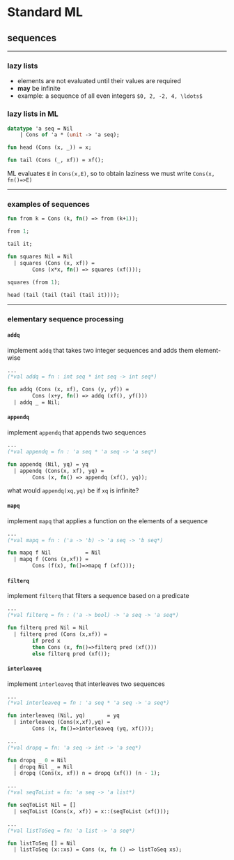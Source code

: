 # Standard ML

## sequences

---

### lazy lists

* elements are not evaluated until their values are required
* **may** be infinite
* example: a sequence of all even integers `$0, 2, -2, 4, \ldots$`

<!--vert-->

### lazy lists in ML

```sml
datatype 'a seq = Nil
    | Cons of 'a * (unit -> 'a seq);

fun head (Cons (x, _)) = x;

fun tail (Cons (_, xf)) = xf();
```
<!-- .element: data-thebe-executable-sml data-language="text/x-ocaml" -->

ML evaluates `E` in `Cons(x,E)`, so to obtain laziness we must write `Cons(x, fn()=>E)`

---

### examples of sequences

```sml
fun from k = Cons (k, fn() => from (k+1));

from 1;
```
<!-- .element: data-thebe-executable-sml data-language="text/x-ocaml" -->

```sml
tail it;
```
<!-- .element: data-thebe-executable-sml data-language="text/x-ocaml" -->

<!--vert-->

```sml
fun squares Nil = Nil
  | squares (Cons (x, xf)) =
        Cons (x*x, fn() => squares (xf()));
```
<!-- .element: data-thebe-executable-sml data-language="text/x-ocaml" -->

```sml
squares (from 1);
```
<!-- .element: data-thebe-executable-sml data-language="text/x-ocaml" -->

```sml
head (tail (tail (tail (tail it))));
```
<!-- .element: data-thebe-executable-sml data-language="text/x-ocaml" -->

---

### elementary sequence processing

<!--vert-->

#### `addq`

implement `addq` that takes two integer sequences and adds them element-wise

```sml
...
(*val addq = fn : int seq * int seq -> int seq*)
```
<!-- .element: data-thebe-executable-sml data-language="text/x-ocaml" -->

<!--vert-->

```sml
fun addq (Cons (x, xf), Cons (y, yf)) =
        Cons (x+y, fn() => addq (xf(), yf()))
  | addq _ = Nil;
```
<!-- .element: data-thebe-executable-sml data-language="text/x-ocaml" -->

<!--vert-->

#### `appendq`

implement `appendq` that appends two sequences

```sml
...
(*val appendq = fn : 'a seq * 'a seq -> 'a seq*)
```
<!-- .element: data-thebe-executable-sml data-language="text/x-ocaml" -->

<!--vert-->

```sml
fun appendq (Nil, yq) = yq
  | appendq (Cons(x, xf), yq) =
        Cons (x, fn() => appendq (xf(), yq));
```
<!-- .element: data-thebe-executable-sml data-language="text/x-ocaml" -->

what would `appendq(xq,yq)` be if `xq` is infinite?

<!--vert-->

#### `mapq`

implement `mapq` that applies a function on the elements of a sequence

```sml
...
(*val mapq = fn : ('a -> 'b) -> 'a seq -> 'b seq*)
```
<!-- .element: data-thebe-executable-sml data-language="text/x-ocaml" -->

<!--vert-->

```sml
fun mapq f Nil           = Nil
  | mapq f (Cons (x,xf)) =
        Cons (f(x), fn()=>mapq f (xf()));
```
<!-- .element: data-thebe-executable-sml data-language="text/x-ocaml" -->

<!--vert-->

#### `filterq`

implement `filterq` that filters a sequence based on a predicate

```sml
...
(*val filterq = fn : ('a -> bool) -> 'a seq -> 'a seq*)
```
<!-- .element: data-thebe-executable-sml data-language="text/x-ocaml" -->

<!--vert-->

```sml
fun filterq pred Nil = Nil
  | filterq pred (Cons (x,xf)) =
        if pred x
        then Cons (x, fn()=>filterq pred (xf()))
        else filterq pred (xf());
```
<!-- .element: data-thebe-executable-sml data-language="text/x-ocaml" -->

<!--vert-->

#### `interleaveq`

implement `interleaveq` that interleaves two sequences

```sml
...
(*val interleaveq = fn : 'a seq * 'a seq -> 'a seq*)
```
<!-- .element: data-thebe-executable-sml data-language="text/x-ocaml" -->

<!--vert-->

```sml
fun interleaveq (Nil, yq)       = yq
  | interleaveq (Cons(x,xf),yq) =
        Cons (x, fn()=>interleaveq (yq, xf()));
```
<!-- .element: data-thebe-executable-sml data-language="text/x-ocaml" -->

<!--vert-->

```sml
...
(*val dropq = fn: 'a seq -> int -> 'a seq*)
```
<!-- .element: data-thebe-executable-sml data-language="text/x-ocaml" -->

<!--vert-->

```sml
fun dropq _ 0 = Nil
  | dropq Nil _ = Nil
  | dropq (Cons(x, xf)) n = dropq (xf()) (n - 1);
```
<!-- .element: data-thebe-executable-sml data-language="text/x-ocaml" -->

<!--vert-->

```sml
...
(*val seqToList = fn: 'a seq -> 'a list*)
```
<!-- .element: data-thebe-executable-sml data-language="text/x-ocaml" -->

<!--vert-->

```sml
fun seqToList Nil = []
  | seqToList (Cons(x, xf)) = x::(seqToList (xf()));
```
<!-- .element: data-thebe-executable-sml data-language="text/x-ocaml" -->

<!--vert-->

```sml
...
(*val listToSeq = fn: 'a list -> 'a seq*)
```
<!-- .element: data-thebe-executable-sml data-language="text/x-ocaml" -->

<!--vert-->

```sml
fun listToSeq [] = Nil
  | listToSeq (x::xs) = Cons (x, fn () => listToSeq xs);
```
<!-- .element: data-thebe-executable-sml data-language="text/x-ocaml" -->
